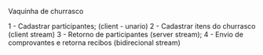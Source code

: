 Vaquinha de churrasco

1 - Cadastrar participantes; (client - unario)
2 - Cadastrar itens do churrasco (client stream)
3 - Retorno de participantes (server stream);
4 - Envio de comprovantes e retorna recibos (bidirecional stream)


